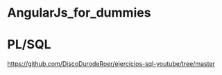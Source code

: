 # AngularJs_for_dummies
 
# PL/SQL    
https://github.com/DiscoDurodeRoer/ejercicios-sql-youtube/tree/master